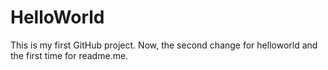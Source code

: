# HelloWorld
This is my first GitHub project.
Now, the second change for helloworld and the first time for readme.me.
